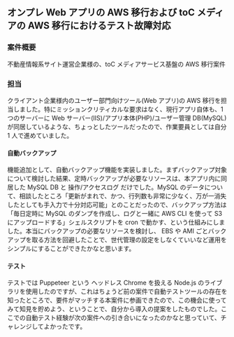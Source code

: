 ## オンプレ Web アプリの AWS 移行および toC メディアの AWS 移行におけるテスト故障対応

### 案件概要

不動産情報系サイト運営企業様の、toC メディアサービス基盤の AWS 移行案件

### 担当

クライアント企業様内のユーザー部門向けツール(Web アプリ)の AWS 移行を担当しました。特にミッションクリティカルな要求はなく、現行アプリ自体も、1 つのサーバーに Web サーバー(IIS)/アプリ本体(PHP)/ユーザー管理 DB(MySQL) が同居しているような、ちょっとしたツールだったので、作業要員としては自分 1 人で進めていました。

#### 自動バックアップ

機能追加として、自動バックアップ機能を実装しました。まずバックアップ対象について検討した結果、定時バックアップが必要なリソースは、本アプリ内に同居した MySQL DB と 操作/アクセスログ だけでした。MySQL のデータについて、相談したところ「更新がまれで、かつ、行列数も非常に少なく、万が一消失したとしても手入力で十分対応可能」とのことだったので、バックアップ方法は「毎日定時に MySQL のダンプを作成し、ログと一緒に AWS CLI を使って S3 にアップロードする」シェルスクリプトを cron で動かす、という仕組みにしました。本当にバックアップの必要なリソースを検討し、 EBS や AMI ごとバックアップを取る方法を回避したことで、世代管理の設定をしなくていいなど運用をシンプルにすることができたかなと思います。

#### テスト

テストでは Puppeteer という ヘッドレス Chrome を扱える Node.js のライブラリを使用したのですが、これはちょうど前の案件で自動テストツールの存在を知ったところで、要件がマッチする本案件に参画できたので、この機会に使ってみて知見を貯めよう、ということで、自分から導入の提案をしたものでした。ここでの自動テスト経験が次の案件への引き合いになったのかなと思っていて、チャレンジしてよかったです。
